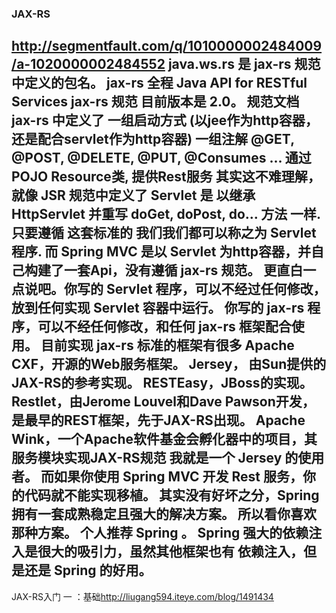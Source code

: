 ### JAX-RS
<http://segmentfault.com/q/1010000002484009/a-1020000002484552>
java.ws.rs 是 jax-rs 规范中定义的包名。
jax-rs 全程 Java API for RESTful Services
jax-rs 规范 目前版本是 2.0。 规范文档
jax-rs 中定义了
一组启动方式 (以jee作为http容器，还是配合servlet作为http容器)
一组注解 @GET, @POST, @DELETE, @PUT, @Consumes ... 通过 POJO Resource类, 提供Rest服务
其实这不难理解， 就像 JSR 规范中定义了 Servlet 是 以继承 HttpServlet 并重写 doGet, doPost, do... 方法 一样.只要遵循 这套标准的 我们我们都可以称之为 Servlet 程序.
而 Spring MVC 是以 Servlet 为http容器，并自己构建了一套Api，没有遵循 jax-rs 规范。
更直白一点说吧。你写的 Servlet 程序，可以不经过任何修改，放到任何实现 Servlet 容器中运行。
你写的 jax-rs 程序，可以不经任何修改，和任何 jax-rs 框架配合使用。
目前实现 jax-rs 标准的框架有很多
Apache CXF，开源的Web服务框架。
Jersey， 由Sun提供的JAX-RS的参考实现。
RESTEasy，JBoss的实现。
Restlet，由Jerome Louvel和Dave Pawson开发，是最早的REST框架，先于JAX-RS出现。
Apache Wink，一个Apache软件基金会孵化器中的项目，其服务模块实现JAX-RS规范
我就是一个 Jersey 的使用者。
而如果你使用 Spring MVC 开发 Rest 服务，你的代码就不能实现移植。
其实没有好坏之分，Spring拥有一套成熟稳定且强大的解决方案。 所以看你喜欢那种方案。
个人推荐 Spring 。 Spring 强大的依赖注入是很大的吸引力，虽然其他框架也有 依赖注入，但是还是 Spring 的好用。
---
JAX-RS入门 一 ：基础<http://liugang594.iteye.com/blog/1491434>


